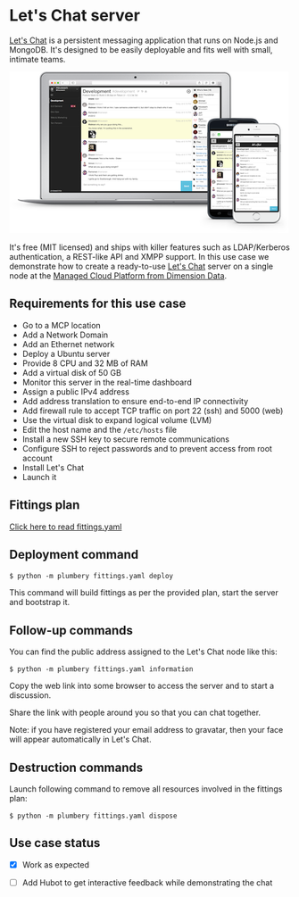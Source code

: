 # Let's Chat server

[Let's Chat](https://sdelements.github.io/lets-chat/) is a persistent messaging application that runs on Node.js and MongoDB.
It's designed to be easily deployable and fits well with small, intimate teams.

![Lets Chat](lets-chat.png)

It's free (MIT licensed) and ships with killer features such as LDAP/Kerberos authentication, a REST-like API and XMPP support.
In this use case we demonstrate how to create a ready-to-use [Let's Chat](https://sdelements.github.io/lets-chat/) server
on a single node at the [Managed Cloud Platform from Dimension Data](http://cloud.dimensiondata.com/eu/en/).

## Requirements for this use case

* Go to a MCP location
* Add a Network Domain
* Add an Ethernet network
* Deploy a Ubuntu server
* Provide 8 CPU and 32 MB of RAM
* Add a virtual disk of 50 GB
* Monitor this server in the real-time dashboard
* Assign a public IPv4 address
* Add address translation to ensure end-to-end IP connectivity
* Add firewall rule to accept TCP traffic on port 22 (ssh) and 5000 (web)
* Use the virtual disk to expand logical volume (LVM)
* Edit the host name and the `/etc/hosts` file
* Install a new SSH key to secure remote communications
* Configure SSH to reject passwords and to prevent access from root account
* Install Let's Chat
* Launch it

## Fittings plan

[Click here to read fittings.yaml](fittings.yaml)

## Deployment command

    $ python -m plumbery fittings.yaml deploy

This command will build fittings as per the provided plan, start the server
and bootstrap it.

## Follow-up commands

You can find the public address assigned to the Let's Chat node like this:

    $ python -m plumbery fittings.yaml information

Copy the web link into some browser to access the server and to start a
discussion.

Share the link with people around you so that you can chat together.

Note: if you have registered your email address to gravatar, then your face
will appear automatically in Let's Chat.

## Destruction commands

Launch following command to remove all resources involved in the fittings plan:

    $ python -m plumbery fittings.yaml dispose

## Use case status

- [x] Work as expected
- [ ] Add Hubot to get interactive feedback while demonstrating the chat

